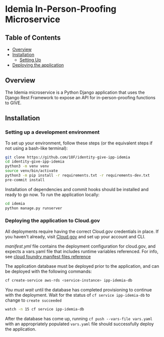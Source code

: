 Idemia In-Person-Proofing Microservice
=================
## Table of Contents
- [Overview](#overview)
- [Installation](#installation)
    - [Setting Up](#setting-up-your-environment)
- [Deploying the application](#deploying-the-application-to-cloud.gov)

## Overview
The Idemia microservice is a Python Django application that uses the Django Rest Framework to expose an API for in-person-proofing functions to GIVE.

## Installation

### Setting up a development environment
To set up your environment, follow these steps (or the equivalent steps if not using a bash-like terminal):
```sh
git clone https://github.com/18F/identity-give-ipp-idemia
cd identity-give-ipp-idemia
python3 -m venv venv
source venv/bin/activate
python3 -m pip install -r requirements.txt -r requirements-dev.txt
pre-commit install
```

Installation of dependencies and commit hooks should be installed and ready to go now. To run the application locally:
```sh
cd idemia
python manage.py runserver
```

### Deploying the application to Cloud.gov
All deployments require having the correct Cloud.gov credentials in place. If you haven't already, visit [Cloud.gov](https://cloud.gov) and set up your account and CLI.

*manifest.yml* file contains the deployment configuration for cloud.gov, and expects a vars.yaml file that includes runtime variables referenced. For info, see [cloud foundry manifest files reference](https://docs.cloudfoundry.org/devguide/deploy-apps/manifest-attributes.html)

The application database must be deployed prior to the application, and can be deployed with the following commands:
```sh
cf create-service aws-rds <service-instance> ipp-idemia-db
```

*You must wait* until the database has completed provisioning to continue with the deployment. Wait for the status of `cf service ipp-idemia-db` to change to `create succeeded`
```sh
watch -n 15 cf service ipp-idemia-db
```

After the database has come up, running `cf push --vars-file vars.yaml` with an appropriately populated `vars.yaml` file should successfully deploy the application.
